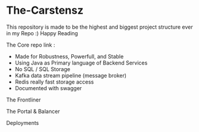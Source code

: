 # The-Carstensz
This repository is made to be the highest and biggest project structure ever in my Repo :) 
Happy Reading

The Core
repo link : 
- Made for Robustness, Powerfull, and Stable
- Using Java as Primary language of Backend Services
- No SQL / SQL Storage
- Kafka data stream pipeline (message broker)
- Redis really fast storage access
- Documented with swagger

The Frontliner


The Portal & Balancer


Deployments


